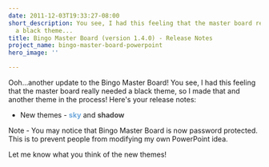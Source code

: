 ```yaml
---
date: 2011-12-03T19:33:27-08:00
short_description: You see, I had this feeling that the master board really needed
  a black theme...
title: Bingo Master Board (version 1.4.0) - Release Notes
project_name: bingo-master-board-powerpoint
hero_image: ''

---
```

Ooh…another update to the Bingo Master Board! You see, I had this feeling that the master board really needed a black theme, so I made that and another theme in the process! Here's your release notes:

<ul>
  <li>New themes - <span style="color: #6fa8dc;"><b>sky</b> </span>and <span style="color: #444444;"><b>shadow</b></span></li>
</ul>

Note - You may notice that Bingo Master Board is now password protected. This is to prevent people from modifying my own PowerPoint idea.

Let me know what you think of the new themes!